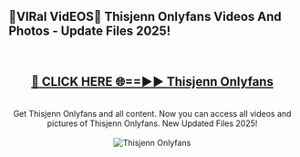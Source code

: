 <h2>🔴VIRal VidEOS🔴 Thisjenn Onlyfans Videos And Photos - Update Files 2025!</h2>
<br>
<div align="center">
<h2><a href="https://virallinks.top/odZfE0" rel="nofollow">🔴 CLICK HERE 🌐==►► Thisjenn Onlyfans</a></h2>
<br>
Get Thisjenn Onlyfans and all content. Now you can access all videos and pictures of Thisjenn Onlyfans. New Updated Files 2025!
<br>
<br>
<a href="https://virallinks.top/odZfE0" rel="nofollow" data-target="animated-image.originalLink"><img src="https://i.imgur.com/dJHk4Zq.gif)" alt="Thisjenn Onlyfans" style="max-width: 100%; display: inline-block;" data-target="animated-image.originalImage"></a>
</div>
<br>
